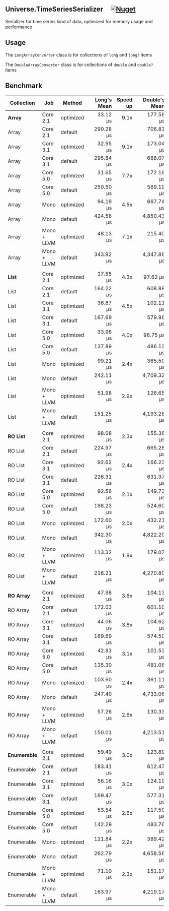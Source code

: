 ## Universe.TimeSeriesSerializer &nbsp;&nbsp;&nbsp; [![Nuget](https://img.shields.io/nuget/v/Universe.TimeSeriesSerializer?label=nuget.org)](https://www.nuget.org/packages/Universe.TimeSeriesSerializer/)
Serializer for time series kind of data, optimized for memory usage and performance

## Usage
The `LongArrayConverter` class is for collections of `long` and `long?` items 

The `DoubleArrayConverter` class is for collections of `double` and `double?` items

## Benchmark

| Collection | Job         | Method    | | Long's Mean | Speed up | | Double's Mean | Speed up |
| ---------- | ----------- | ----------|-| ---------:| --------:|-| -----------:| --------:|
| **Array**      | Core 2.1    | optimized | | 33.12 μs  | 9.1x      | | 177.58 μs   | 4.0x      |
| Array      | Core 2.1    | default   | | 290.28 μs |          | | 706.81 μs   |          |
| Array      | Core 3.1    | optimized | | 32.95 μs  | 9.1x     | | 173.04 μs   | 3.8x     |
| Array      | Core 3.1    | default   | | 295.84 μs |          | | 668.07 μs   |          |
| Array      | Core 5.0    | optimized | | 31.65 μs  | 7.7x     | | 172.18 μs   | 3.3x     |
| Array      | Core 5.0    | default   | | 250.50 μs |          | | 569.19 μs   |          |
| Array      | Mono        | optimized | | 94.19 μs  | 4.5x     | | 667.74 μs   | 7.1x     |
| Array      | Mono        | default   | | 424.58 μs |          | | 4,850.43 μs |          |
| Array      | Mono + LLVM | optimized | | 48.13 μs  | 7.1x     | | 215.40 μs   | 20.0x    |
| Array      | Mono + LLVM | default   | | 343.92 μs |          | | 4,347.88 μs |          |
|            |             |           | |           |          | |             |          |
| **List**       | Core 2.1    | optimized | | 37.55 μs  | 4.3x     | | 97.62 μs    | 6.3x     |
| List       | Core 2.1    | default   | | 164.22 μs |          | | 608.88 μs   |          |
| List       | Core 3.1    | optimized | | 36.87 μs  | 4.5x     | | 102.11 μs   | 5.6x     |
| List       | Core 3.1    | default   | | 167.69 μs |          | | 579.96 μs   |          |
| List       | Core 5.0    | optimized | | 33.96 μs  | 4.0x     | | 96.75 μs    | 5.0x     |
| List       | Core 5.0    | default   | | 137.89 μs |          | | 486.13 μs   |          |
| List       | Mono        | optimized | | 99.21 μs  | 2.4x     | | 365.50 μs   | 12.5x    |
| List       | Mono        | default   | | 242.11 μs |          | | 4,709.32 μs |          |
| List       | Mono + LLVM | optimized | | 51.98 μs  | 2.9x     | | 126.65 μs   | 33.3x    |
| List       | Mono + LLVM | default   | | 151.25 μs |          | | 4,193.28 μs |          |
|            |             |           | |           |          | |             |          |
| **RO List**    | Core 2.1    | optimized | | 98.08 μs  | 2.3x     | | 155.36 μs   | 4.3x     |
| RO List    | Core 2.1    | default   | | 224.97 μs |          | | 665.28 μs   |          |
| RO List    | Core 3.1    | optimized | | 92.62 μs  | 2.4x     | | 166.23 μs   | 3.8x     |
| RO List    | Core 3.1    | default   | | 226.31 μs |          | | 631.37 μs   |          |
| RO List    | Core 5.0    | optimized | | 92.56 μs  | 2.1x     | | 149.73 μs   | 3.4x     |
| RO List    | Core 5.0    | default   | | 198.23 μs |          | | 524.60 μs   |          |
| RO List    | Mono        | optimized | | 172.60 μs | 2.0x     | | 432.21 μs   | 11.1x    |
| RO List    | Mono        | default   | | 342.30 μs |          | | 4,822.20 μs |          |
| RO List    | Mono + LLVM | optimized | | 113.32 μs | 1.9x     | | 179.07 μs   | 25.0x    |
| RO List    | Mono + LLVM | default   | | 216.21 μs |          | | 4,270.80 μs |          |
|            |             |           | |           |          | |             |          |
| **RO Array**   | Core 2.1    | optimized | | 47.98 μs  | 3.6x     | | 104.13 μs   | 5.9x     |
| RO Array   | Core 2.1    | default   | | 172.03 μs |          | | 601.10 μs   |          |
| RO Array   | Core 3.1    | optimized | | 44.06 μs  | 3.8x     | | 104.62 μs   | 5.6x     |
| RO Array   | Core 3.1    | default   | | 169.69 μs |          | | 574.50 μs   |          |
| RO Array   | Core 5.0    | optimized | | 42.93 μs  | 3.1x     | | 101.53 μs   | 4.8x     |
| RO Array   | Core 5.0    | default   | | 135.30 μs |          | | 481.06 μs   |          |
| RO Array   | Mono        | optimized | | 103.60 μs | 2.4x     | | 361.11 μs   | 12.5x    |
| RO Array   | Mono        | default   | | 247.40 μs |          | | 4,733.06 μs |          |
| RO Array   | Mono + LLVM | optimized | | 57.26 μs  | 2.6x     | | 130.33 μs   | 33.3x    |
| RO Array   | Mono + LLVM | default   | | 150.01 μs |          | | 4,213.51 μs |          |
|            |             |           | |           |          | |             |          |
| **Enumerable** | Core 2.1    | optimized | | 59.49 μs  | 3.0x     | | 123.89 μs   | 5.0x     |
| Enumerable | Core 2.1    | default   | | 183.41 μs |          | | 612.47 μs   |          |
| Enumerable | Core 3.1    | optimized | | 56.16 μs  | 3.0x     | | 124.19 μs   | 4.5x     |
| Enumerable | Core 3.1    | default   | | 169.47 μs |          | | 577.31 μs   |          |
| Enumerable | Core 5.0    | optimized | | 53.54 μs  | 2.6x     | | 117.50 μs   | 4.2x     |
| Enumerable | Core 5.0    | default   | | 142.29 μs |          | | 483.76 μs   |          |
| Enumerable | Mono        | optimized | | 121.84 μs | 2.2x     | | 389.42 μs   | 12.5x    |
| Enumerable | Mono        | default   | | 262.79 μs |          | | 4,658.56 μs |          |
| Enumerable | Mono + LLVM | optimized | | 71.10 μs  | 2.3x     | | 151.17 μs   | 25.0x    |
| Enumerable | Mono + LLVM | default   | | 163.97 μs |          | | 4,219.17 μs |          |


